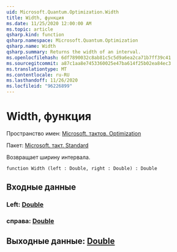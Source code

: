 ```yaml
---
uid: Microsoft.Quantum.Optimization.Width
title: Width, функция
ms.date: 11/25/2020 12:00:00 AM
ms.topic: article
qsharp.kind: function
qsharp.namespace: Microsoft.Quantum.Optimization
qsharp.name: Width
qsharp.summary: Returns the width of an interval.
ms.openlocfilehash: 6df7890032c8ab81c5c5d9a6ea2ca71b7ff39c41
ms.sourcegitcommit: a87c1aa8e7453360025e47ba614f25b02ea84ec3
ms.translationtype: MT
ms.contentlocale: ru-RU
ms.lasthandoff: 11/26/2020
ms.locfileid: "96226899"
---
```

# <a name="width-function"></a>Width, функция

Пространство имен: [Microsoft. тактов. Optimization](xref:Microsoft.Quantum.Optimization)

Пакет: [Microsoft. такт. Standard](https://nuget.org/packages/Microsoft.Quantum.Standard)


Возвращает ширину интервала.

```qsharp
function Width (left : Double, right : Double) : Double
```


## <a name="input"></a>Входные данные

### <a name="left--double"></a>Left: [Double](xref:microsoft.quantum.lang-ref.double)




### <a name="right--double"></a>справа: [Double](xref:microsoft.quantum.lang-ref.double)





## <a name="output--double"></a>Выходные данные: [Double](xref:microsoft.quantum.lang-ref.double)

